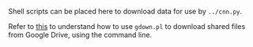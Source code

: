 Shell scripts can be placed here to download data for use by `../cnn.py`.

Refer to [this](https://github.com/circulosmeos/gdown.pl/blob/master/gdown.pl)
to understand how to use `gdown.pl` to download shared files from Google Drive,
using the command line.
